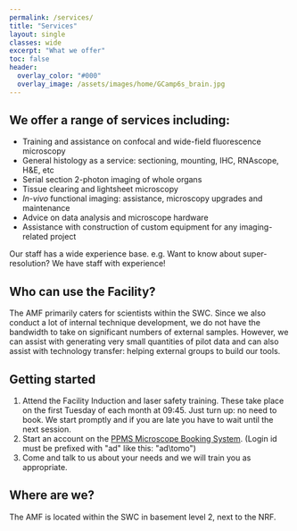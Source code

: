 ```yaml
---
permalink: /services/
title: "Services"
layout: single
classes: wide
excerpt: "What we offer"
toc: false
header:
  overlay_color: "#000"
  overlay_image: /assets/images/home/GCamp6s_brain.jpg
---
```



## We offer a range of services including:
* Training and assistance on confocal and wide-field fluorescence microscopy
* General histology as a service: sectioning, mounting, IHC, RNAscope, H&E, etc
* Serial section 2-photon imaging of whole organs
* Tissue clearing and lightsheet microscopy
* _In-vivo_ functional imaging: assistance, microscopy upgrades and maintenance
* Advice on data analysis and microscope hardware
* Assistance with construction of custom equipment for any imaging-related project

Our staff has a wide experience base. e.g. Want to know about super-resolution? We have staff with experience!

## Who can use the Facility?
The AMF primarily caters for scientists within the SWC. 
Since we also conduct a lot of internal technique development, we do not have the bandwidth to take on significant numbers of external samples.
However, we can assist with generating very small quantities of pilot data and can also assist with technology transfer: helping external groups to build our tools.  

## Getting started
1. Attend the Facility Induction and laser safety training. These take place on the first Tuesday of each month at 09:45. Just turn up: no need to book. We start promptly and if you are late you have to wait until the next session. 
2. Start an account on the [PPMS Microscope Booking System](https://ppms.eu/ucl-swc/login/?pf=2). (Login id must be prefixed with "ad\" like this: "ad\tomo")
3. Come and talk to us about your needs and we will train you as appropriate. 


## Where are we?
The AMF is located within the SWC in basement level 2, next to the NRF.

